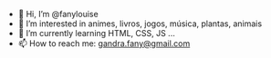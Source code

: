 - 👋 Hi, I’m @fanylouise
- 👀 I’m interested in animes, livros, jogos, música, plantas, animais
- 🌱 I’m currently learning HTML, CSS, JS ...
- 📫 How to reach me: gandra.fany@gmail.com

<!---
fanylouise/fanylouise is a ✨ special ✨ repository because its `README.md` (this file) appears on your GitHub profile.
You can click the Preview link to take a look at your changes.
--->
